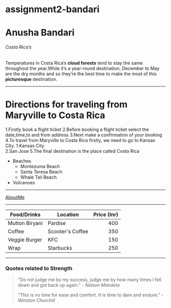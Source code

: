 # assignment2-bandari

# Anusha Bandari

###### Costa Rica’s

Temperatures in Costa Rica’s **cloud forests** tend to stay the same throughout the year.While it’s a year-round destination, December to May are the dry months and so they’re the best time to make the most of this **picturesque** destination.

****

# Directions for traveling from Maryville to Costa Rica


1.Firstly book a flight ticket
2.Before booking a flight ticket select the date,time,to and from address
3.Next make a confirmation of your booking
4.To travel from Maryville to Costa Rica firstly, we need to go to Kansas City.
    1.Kansas City  
    2.San Jose
5.The final destination is the place called Costa Rica

* Beaches
    * Montezuma Beach
    * Santa Teresa Beach
    * Whale Tail Beach
* Volcanoes        

---

[AboutMe](https://github.com/Anusha290699/assignment2-bandari/blob/main/AboutMe.md)

---

| Food/Drinks | Location | Price (Inr) |
| ---| ---| ---: |
| Mutton Biryani | Pardise | 400 |
| Coffee | Scooter's Coffee | 350 |
| Veggie Burger | KFC | 150  |
| Wrap | Starbucks | 250 |

---

### Quotes related to Strength

> "Do not judge me by my success, judge me by how many times I fell down and got back up again.” - *Nelson Mandela*
>
> “This is no time for ease and comfort. It is time to dare and endure.” - *Winston Churchill*

